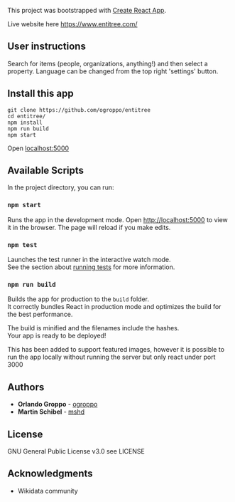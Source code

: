 This project was bootstrapped with [Create React App](https://github.com/facebook/create-react-app).

Live website here https://www.entitree.com/

## User instructions

Search for items (people, organizations, anything!) and then select a property.
Language can be changed from the top right 'settings' button.

## Install this app

```console
git clone https://github.com/ogroppo/entitree
cd entitree/
npm install
npm run build
npm start
```

Open [localhost:5000](http://localhost:5000/)

## Available Scripts

In the project directory, you can run:

### `npm start`

Runs the app in the development mode. Open [http://localhost:5000](http://localhost:5000) to view it in the browser. The page will reload if you make edits.

### `npm test`

Launches the test runner in the interactive watch mode.<br />
See the section about [running tests](https://facebook.github.io/create-react-app/docs/running-tests) for more information.

### `npm run build`

Builds the app for production to the `build` folder.<br />
It correctly bundles React in production mode and optimizes the build for the best performance.

The build is minified and the filenames include the hashes.<br />
Your app is ready to be deployed!

This has been added to support featured images, however it is possible to run the app locally without running the server but only react under port 3000

## Authors

- **Orlando Groppo** - [ogroppo](https://github.com/ogroppo)
- **Martin Schibel** - [mshd](https://github.com/mshd)

## License

GNU General Public License v3.0
see LICENSE

## Acknowledgments

- Wikidata community
